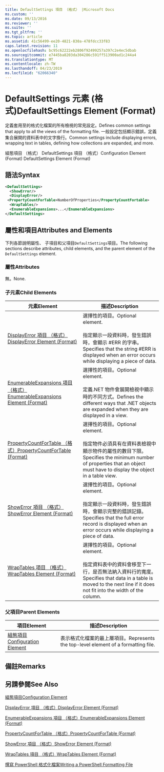 ```yaml
---
title: DefaultSettings 項目 （格式） |Microsoft Docs
ms.custom: ''
ms.date: 09/13/2016
ms.reviewer: ''
ms.suite: ''
ms.tgt_pltfrm: ''
ms.topic: article
ms.assetid: 41c56499-ee20-4821-830a-478fdcc33f83
caps.latest.revision: 11
ms.openlocfilehash: bc95c62222eb2806f92499257a397c2e4ec5dbab
ms.sourcegitcommit: e7445ba8203da304286c591ff513900ad1c244a4
ms.translationtype: MT
ms.contentlocale: zh-TW
ms.lasthandoff: 04/23/2019
ms.locfileid: "62066340"
---
```

# <a name="defaultsettings-element-format"></a><span data-ttu-id="9d546-102">DefaultSettings 元素 (格式)</span><span class="sxs-lookup"><span data-stu-id="9d546-102">DefaultSettings Element (Format)</span></span>

<span data-ttu-id="9d546-103">定義套用至的格式化檔案的所有檢視的常見設定。</span><span class="sxs-lookup"><span data-stu-id="9d546-103">Defines common settings that apply to all the views of the formatting file.</span></span> <span data-ttu-id="9d546-104">一般設定包括顯示錯誤，定義集合展開的資料表中的文字換行。</span><span class="sxs-lookup"><span data-stu-id="9d546-104">Common settings include displaying errors, wrapping text in tables, defining how collections are expanded, and more.</span></span>

<span data-ttu-id="9d546-105">組態項目 （格式） DefaultSettings 項目 （格式）</span><span class="sxs-lookup"><span data-stu-id="9d546-105">Configuration Element (Format) DefaultSettings Element (Format)</span></span>

## <a name="syntax"></a><span data-ttu-id="9d546-106">語法</span><span class="sxs-lookup"><span data-stu-id="9d546-106">Syntax</span></span>

```xml
<DefaultSettings>
  <ShowError/>
  <DisplayError/>
 <PropertyCountForTable>NumberOfProperties</PropertyCountFortable>
  <WrapTables/>
  <EnumerableExpansions>...</EnumerableExpansions>
</DefaultSettings>
```

## <a name="attributes-and-elements"></a><span data-ttu-id="9d546-107">屬性和項目</span><span class="sxs-lookup"><span data-stu-id="9d546-107">Attributes and Elements</span></span>

<span data-ttu-id="9d546-108">下列各節說明屬性、 子項目和父項目`DefaultSettings`項目。</span><span class="sxs-lookup"><span data-stu-id="9d546-108">The following sections describe attributes, child elements, and the parent element of the `DefaultSettings` element.</span></span>

### <a name="attributes"></a><span data-ttu-id="9d546-109">屬性</span><span class="sxs-lookup"><span data-stu-id="9d546-109">Attributes</span></span>

<span data-ttu-id="9d546-110">無。</span><span class="sxs-lookup"><span data-stu-id="9d546-110">None.</span></span>

### <a name="child-elements"></a><span data-ttu-id="9d546-111">子元素</span><span class="sxs-lookup"><span data-stu-id="9d546-111">Child Elements</span></span>

|<span data-ttu-id="9d546-112">元素</span><span class="sxs-lookup"><span data-stu-id="9d546-112">Element</span></span>|<span data-ttu-id="9d546-113">描述</span><span class="sxs-lookup"><span data-stu-id="9d546-113">Description</span></span>|
|-------------|-----------------|
|[<span data-ttu-id="9d546-114">DisplayError 項目 （格式）</span><span class="sxs-lookup"><span data-stu-id="9d546-114">DisplayError Element (Format)</span></span>](./displayerror-element-format.md)|<span data-ttu-id="9d546-115">選擇性的項目。</span><span class="sxs-lookup"><span data-stu-id="9d546-115">Optional element.</span></span><br /><br /> <span data-ttu-id="9d546-116">指定顯示一段資料時，發生錯誤時，會顯示 #ERR 的字串。</span><span class="sxs-lookup"><span data-stu-id="9d546-116">Specifies that the string #ERR is displayed when an error occurs while displaying a piece of data.</span></span>|
|[<span data-ttu-id="9d546-117">EnumerableExpansions 項目 （格式）</span><span class="sxs-lookup"><span data-stu-id="9d546-117">EnumerableExpansions Element (Format)</span></span>](./enumerableexpansions-element-format.md)|<span data-ttu-id="9d546-118">選擇性的項目。</span><span class="sxs-lookup"><span data-stu-id="9d546-118">Optional element.</span></span><br /><br /> <span data-ttu-id="9d546-119">定義.NET 物件會展開檢視中顯示時的不同方式。</span><span class="sxs-lookup"><span data-stu-id="9d546-119">Defines the different ways that .NET objects are expanded when they are displayed in a view.</span></span>|
|[<span data-ttu-id="9d546-120">PropertyCountForTable （格式）</span><span class="sxs-lookup"><span data-stu-id="9d546-120">PropertyCountForTable (Format)</span></span>](./propertycountfortable-element-format.md)|<span data-ttu-id="9d546-121">選擇性的項目。</span><span class="sxs-lookup"><span data-stu-id="9d546-121">Optional element.</span></span><br /><br /> <span data-ttu-id="9d546-122">指定物件必須具有在資料表檢視中顯示物件的屬性的數目下限。</span><span class="sxs-lookup"><span data-stu-id="9d546-122">Specifies the minimum number of properties that an object must have to display the object in a table view.</span></span>|
|[<span data-ttu-id="9d546-123">ShowError 項目 （格式）</span><span class="sxs-lookup"><span data-stu-id="9d546-123">ShowError Element (Format)</span></span>](./showerror-element-format.md)|<span data-ttu-id="9d546-124">選擇性的項目。</span><span class="sxs-lookup"><span data-stu-id="9d546-124">Optional element.</span></span><br /><br /> <span data-ttu-id="9d546-125">指定顯示一段資料時，發生錯誤時，會顯示完整的錯誤記錄。</span><span class="sxs-lookup"><span data-stu-id="9d546-125">Specifies that the full error record is displayed when an error occurs while displaying a piece of data.</span></span>|
|[<span data-ttu-id="9d546-126">WrapTables 項目 （格式）</span><span class="sxs-lookup"><span data-stu-id="9d546-126">WrapTables Element (Format)</span></span>](./wraptables-element-format.md)|<span data-ttu-id="9d546-127">選擇性的項目。</span><span class="sxs-lookup"><span data-stu-id="9d546-127">Optional element.</span></span><br /><br /> <span data-ttu-id="9d546-128">指定資料表中的資料會移至下一行，是否無法納入資料行的寬度。</span><span class="sxs-lookup"><span data-stu-id="9d546-128">Specifies that data in a table is moved to the next line if it does not fit into the width of the column.</span></span>|

### <a name="parent-elements"></a><span data-ttu-id="9d546-129">父項目</span><span class="sxs-lookup"><span data-stu-id="9d546-129">Parent Elements</span></span>

|<span data-ttu-id="9d546-130">項目</span><span class="sxs-lookup"><span data-stu-id="9d546-130">Element</span></span>|<span data-ttu-id="9d546-131">描述</span><span class="sxs-lookup"><span data-stu-id="9d546-131">Description</span></span>|
|-------------|-----------------|
|[<span data-ttu-id="9d546-132">組態項目</span><span class="sxs-lookup"><span data-stu-id="9d546-132">Configuration Element</span></span>](./configuration-element-format.md)|<span data-ttu-id="9d546-133">表示格式化檔案的最上層項目。</span><span class="sxs-lookup"><span data-stu-id="9d546-133">Represents the top-level element of a formatting file.</span></span>|

## <a name="remarks"></a><span data-ttu-id="9d546-134">備註</span><span class="sxs-lookup"><span data-stu-id="9d546-134">Remarks</span></span>

## <a name="see-also"></a><span data-ttu-id="9d546-135">另請參閱</span><span class="sxs-lookup"><span data-stu-id="9d546-135">See Also</span></span>

[<span data-ttu-id="9d546-136">組態項目</span><span class="sxs-lookup"><span data-stu-id="9d546-136">Configuration Element</span></span>](./configuration-element-format.md)

[<span data-ttu-id="9d546-137">DisplayError 項目 （格式）</span><span class="sxs-lookup"><span data-stu-id="9d546-137">DisplayError Element (Format)</span></span>](./displayerror-element-format.md)

[<span data-ttu-id="9d546-138">EnumerableExpansions 項目 （格式）</span><span class="sxs-lookup"><span data-stu-id="9d546-138">EnumerableExpansions Element (Format)</span></span>](./enumerableexpansions-element-format.md)

[<span data-ttu-id="9d546-139">PropertyCountForTable （格式）</span><span class="sxs-lookup"><span data-stu-id="9d546-139">PropertyCountForTable (Format)</span></span>](./propertycountfortable-element-format.md)

[<span data-ttu-id="9d546-140">ShowError 項目 （格式）</span><span class="sxs-lookup"><span data-stu-id="9d546-140">ShowError Element (Format)</span></span>](./showerror-element-format.md)

[<span data-ttu-id="9d546-141">WrapTables 項目 （格式）</span><span class="sxs-lookup"><span data-stu-id="9d546-141">WrapTables Element (Format)</span></span>](./wraptables-element-format.md)

[<span data-ttu-id="9d546-142">撰寫 PowerShell 格式化檔案</span><span class="sxs-lookup"><span data-stu-id="9d546-142">Writing a PowerShell Formatting File</span></span>](./writing-a-powershell-formatting-file.md)
